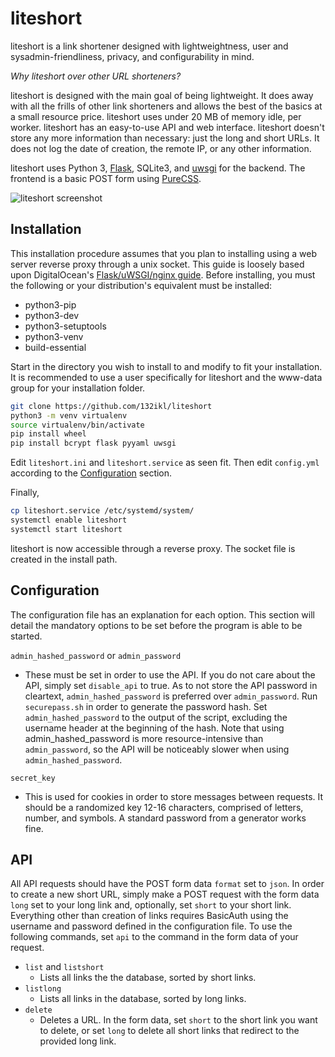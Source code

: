 # liteshort
liteshort is a link shortener designed with lightweightness, user and sysadmin-friendliness, privacy, and configurability in mind.

*Why liteshort over other URL shorteners?*

liteshort is designed with the main goal of being lightweight. It does away with all the frills of other link shorteners and allows the best of the basics at a small resource price. liteshort uses under 20 MB of memory idle, per worker. liteshort has an easy-to-use API and web interface. liteshort doesn't store any more information than necessary: just the long and short URLs. It does not log the date of creation, the remote IP, or any other information.

liteshort uses Python 3, [Flask](http://flask.pocoo.org/), SQLite3, and [uwsgi](https://uwsgi-docs.readthedocs.io/en/latest/) for the backend. 
The frontend is a basic POST form using [PureCSS](https://purecss.io).

![liteshort screenshot](https://fs.ikl.sh/selif/4cgndb6e.png)

## Installation
This installation procedure assumes that you plan to installing using a web server reverse proxy through a unix socket. This guide is loosely based upon DigitalOcean's [Flask/uWSGI/nginx guide](https://www.digitalocean.com/community/tutorials/how-to-serve-flask-applications-with-uswgi-and-nginx-on-ubuntu-18-04).
Before installing, you must the following or your distribution's equivalent must be installed:
* python3-pip 
* python3-dev 
* python3-setuptools
* python3-venv
* build-essential

Start in the directory you wish to install to and modify to fit your installation. It is recommended to use a user specifically for liteshort and the www-data group for your installation folder.

```sh
git clone https://github.com/132ikl/liteshort
python3 -m venv virtualenv
source virtualenv/bin/activate
pip install wheel
pip install bcrypt flask pyyaml uwsgi
```

Edit `liteshort.ini` and `liteshort.service` as seen fit. Then edit `config.yml` according to the [Configuration](#configuration) section.

Finally,
```sh
cp liteshort.service /etc/systemd/system/
systemctl enable liteshort
systemctl start liteshort
```

liteshort is now accessible through a reverse proxy. The socket file is created in the install path.

## Configuration
The configuration file has an explanation for each option. This section will detail the mandatory options to be set before the program is able to be started.

`admin_hashed_password` or `admin_password`
* These must be set in order to use the API. If you do not care about the API, simply set `disable_api` to true.
As to not store the API password in cleartext, `admin_hashed_password` is preferred over `admin_password`. Run `securepass.sh` in order to generate the password hash. Set `admin_hashed_password` to the output of the script, excluding the username header at the beginning of the hash.
Note that using admin_hashed_password is more resource-intensive than `admin_password`, so the API will be noticeably slower when using `admin_hashed_password`.

`secret_key`
* This is used for cookies in order to store messages between requests. It should be a randomized key 12-16 characters, comprised of letters, number, and symbols. A standard password from a generator works fine.


## API
All API requests should have the POST form data `format` set to `json`.
In order to create a new short URL, simply make a POST request with the form data `long` set to your long link and, optionally, set `short` to your short link.
Everything other than creation of links requires BasicAuth using the username and password defined in the configuration file. To use the following commands, set `api` to the command in the form data of your request.
* `list` and `listshort`
    * Lists all links the the database, sorted by short links.
* `listlong`
    * Lists all links in the database, sorted by long links.
* `delete`
    * Deletes a URL. In the form data, set `short` to the short link you want to delete, or set `long` to delete all short links that redirect to the provided long link.
